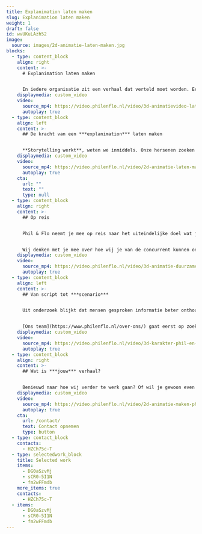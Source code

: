 ```yaml
---
title: Explanimation laten maken
slug: Explanimation laten maken
weight: 1
draft: false
id: wvUKuLAzh52
image:
  source: images/2d-animatie-laten-maken.jpg
blocks:
  - type: content_block
    align: right
    content: >-
      # Explanimation laten maken


      In iedere organisatie zit een verhaal dat verteld moet worden. Een ‘explanimation’ (explanation + animation) is eigenlijk een fancy woord voor een uitleganimatie. Het is een korte animatievideo waarin je heel snel uitlegt hoe complexe producten, diensten, systemen of processen werken. Ook kun je een explanimation laten maken om een samenvatting van een jaarverslag of ingewikkeld rapport te presenteren en inzichtelijk te maken. In ieder geval is een explanimation laten maken vaak de beste manier om snel en duidelijk iets uit te leggen. Goed begrepen worden door je klanten is essentieel voor elk bedrijf, maar keer op keer je verhaal vertellen is best wel vermoeiend. Je hebt niet altijd zicht of je accountmanagers altijd het juiste verhaal vertellen. Daarbij komt dat niet iedereen direct alles wat je verkoopt of aanbiedt begrijpt. Door het gebruik van tekst, beeld en geluid in je eigen huisstijl wordt je boodschap zo effectief mogelijk gecommuniceerd. Phil & Flo brengt jouw verhaal tot leven.
    displaymedia: custom_video
    video:
      source_mp4: https://video.philenflo.nl/video/3d-animatievideo-laten-maken-phil-en-flo.mp4
      autoplay: true
  - type: content_block
    align: left
    content: >-
      ## De kracht van een ***explanimation*** laten maken


      **Storytelling werkt**, weten we inmiddels. Onze hersenen zoeken continu naar verhalen om informatie te begrijpen en op te slaan in ons brein. Verhalen triggeren ons ook om de gegeven feiten in een verhaal op onszelf of een herkenbare situatie te projecteren. Daarom komen we bij Phil & Flo in een explanimation niet met cijfertjes, maar met verhalen. Wij wéten dat video geschikt is om ervaringen, sferen en gevoelens mee over te brengen.
    displaymedia: custom_video
    video:
      source_mp4: https://video.philenflo.nl/video/2d-animatie-laten-maken-phil-en-flo2.mp4
      autoplay: true
    cta:
      url: ""
      text: ""
      type: null
  - type: content_block
    align: right
    content: >-
      ## Op reis


      Phil & Flo neemt je mee op reis naar het uiteindelijke doel wat jij met je explanimation wilt bereiken. Wij zorgen ervoor dat jouw verhaal én uitleg blijven hangen. [Animatie](https://www.philenflo.nl/oplossingen/animatie-laten-maken/) leent zich er daarnaast goed voor om de visuele identiteit van je bedrijf of organisatie naar voren te laten komen.


      Wij denken met je mee over hoe wij je van de concurrent kunnen onderscheiden. In uiteenlopende designs – van heel gedetailleerd tot erg abstract – geven we jouw klant uitleg over uiteenlopende onderwerpen. Een explanimation laten maken is de ideale tool om binnen één a twee minuten je boodschap helder over te brengen op je doelgroep.
    displaymedia: custom_video
    video:
      source_mp4: https://video.philenflo.nl/video/3d-animatie-duurzame-energie.mp4
      autoplay: true
  - type: content_block
    align: left
    content: >-
      ## Van script tot ***scenario***


      Uit onderzoek blijkt dat mensen gesproken informatie beter onthouden dan geschreven informatie. Ook leidt gesproken informatie tot betere attitudes ten opzichte van de boodschap. We zeggen daarom bij Phil & Flo altijd: een goede voorbereiding is het halve werk.


      [Ons team](https://www.philenflo.nl/over-ons/) gaat eerst op zoek naar die herkenbare situatie, zo één waar iedere klant van jouw bedrijf zich mee kan identificeren. Samen creëren we een nieuwe, onderscheidende wereld waarin je net een streepje voor hebt met jouw explanimation. Van script tot scenario en de strategische verspreiding van het eindproduct via social media; wij weten wat er nodig is om succes te boeken.
    displaymedia: custom_video
    video:
      source_mp4: https://video.philenflo.nl/video/3d-karakter-phil-en-flo.mp4
      autoplay: true
  - type: content_block
    align: right
    content: >-
      ## Wat is ***jouw*** verhaal?


      Benieuwd naar hoe wij verder te werk gaan? Of wil je gewoon even sparren over de invalshoek van jouw explanimation? Laat je gegevens achter en wij nmen samen je kansen met je door.
    displaymedia: custom_video
    video:
      source_mp4: https://video.philenflo.nl/video/2d-animatie-maken-phil-en-flo.mp4
      autoplay: true
    cta:
      url: /contact/
      text: Contact opnemen
      type: button
  - type: contact_block
    contacts:
      - HZCh75c-T
  - type: selectedwork_block
    title: Selected work
    items:
      - DG0aSzvMj
      - sCR0-5I1N
      - fm2wFFmdb
    more_items: true
    contacts:
      - HZCh75c-T
  - items:
      - DG0aSzvMj
      - sCR0-5I1N
      - fm2wFFmdb
---
```

